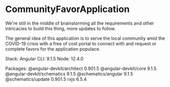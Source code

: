 # CommunityFavorApplication

We're still in the middle of brainstorming all the requirements and other
intricacies to build this thing, more updates to follow.

The general idea of this application is to serve the local community amid the COVID-19 crisis
with a free of cost portal to connect with and request or complete favors for the application populace. 

Stack:
Angular CLI: 9.1.5
Node: 12.4.0

Packages:
@angular-devkit/architect    0.901.5
@angular-devkit/core         9.1.5
@angular-devkit/schematics   9.1.5
@schematics/angular          9.1.5
@schematics/update           0.901.5
rxjs                         6.5.4
